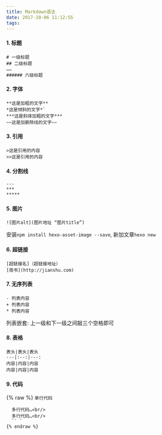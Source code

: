 ```yaml
---
title: Markdown语法
date: 2017-10-06 11:12:55
tags:
---
```

#### 1. 标题
```
# 一级标题
## 二级标题
……
###### 六级标题
```

#### 2. 字体
```
**这是加粗的文字**
*这是倾斜的文字*`
***这是斜体加粗的文字***
~~这是加删除线的文字~~
```

#### 3. 引用
```
>这是引用的内容
>>这是引用的内容
```
 

#### 4. 分割线
```
---
***
*****
```

#### 5. 图片
```
![图片alt](图片地址 “图片title”)
```
安装`npm install hexo-asset-image --save`, 新加文章`hexo new `

#### 6. 超链接
```
[超链接名]（超链接地址）
[简书](http://jianshu.com)
```

#### 7. 无序列表
```
- 列表内容
+ 列表内容
* 列表内容
```

列表嵌套: 上一级和下一级之间敲三个空格即可

#### 8. 表格
```
表头|表头|表头
---|:--:|---:
内容|内容|内容
内容|内容|内容
```

#### 9. 代码
{% raw %}
`单行代码`<br/>
```<br/>
  多行代码…<br/>
  多行代码…<br/>
  `` `
{% endraw %}




